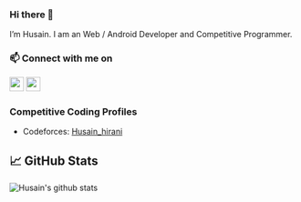 ### Hi there 👋

<!--
**h-square/h-square** is a ✨ _special_ ✨ repository because its `README.md` (this file) appears on your GitHub profile.

Here are some ideas to get you started:

- 🔭 I’m currently working on ...
- 🌱 I’m currently learning ...
- 👯 I’m looking to collaborate on ...
- 🤔 I’m looking for help with ...
- 💬 Ask me about ...
- 📫 How to reach me: ...
- 😄 Pronouns: ...
- ⚡ Fun fact: ...
-->

I’m Husain. I am an Web / Android Developer and Competitive Programmer.

### 📫 Connect with me on

<p>
  <a href="https://www.linkedin.com/in/husain-hirani/"><img src="https://img.shields.io/badge/linkedin-%230077B5.svg?&style=for-the-badge&logo=linkedin&logoColor=white" height=25></a> 
  <a href="https://www.instagram.com/husainhiranii/"><img src="https://img.shields.io/badge/instagram-%23E4405F.svg?&style=for-the-badge&logo=instagram&logoColor=white" height=25></a> 
</p>

### Competitive Coding Profiles
- Codeforces: [Husain_hirani](https://codeforces.com/profile/Husain_Hirani)

## &#x1f4c8; GitHub Stats
![Husain's github stats](https://github-readme-stats.vercel.app/api?username=h-square&show_icons=true&title_color=fff&icon_color=79ff97&text_color=9f9f9f&bg_color=151515)

